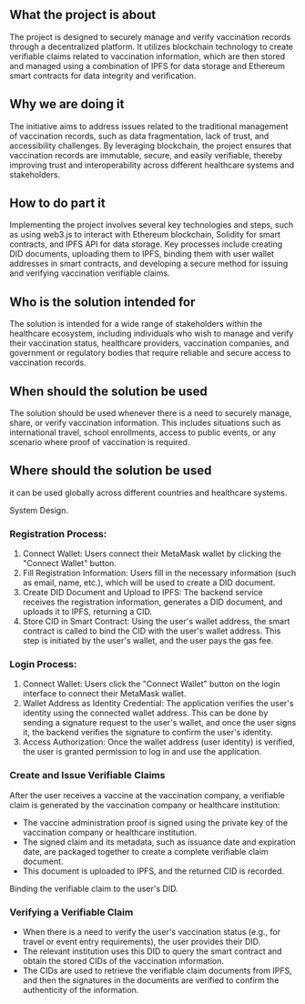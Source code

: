 ## What the project is about 
The project is designed to securely manage and verify vaccination records through a decentralized platform. It utilizes blockchain technology to create verifiable claims related to vaccination information, which are then stored and managed using a combination of IPFS for data storage and Ethereum smart contracts for data integrity and verification.

## Why we are doing it
The initiative aims to address issues related to the traditional management of vaccination records, such as data fragmentation, lack of trust, and accessibility challenges. By leveraging blockchain, the project ensures that vaccination records are immutable, secure, and easily verifiable, thereby improving trust and interoperability across different healthcare systems and stakeholders.

## How to do part it
 Implementing the project involves several key technologies and steps, such as using web3.js to interact with Ethereum blockchain, Solidity for smart contracts, and IPFS API for data storage. Key processes include creating DID documents, uploading them to IPFS, binding them with user wallet addresses in smart contracts, and developing a secure method for issuing and verifying vaccination verifiable claims.

## Who is the solution intended for 
The solution is intended for a wide range of stakeholders within the healthcare ecosystem, including individuals who wish to manage and verify their vaccination status, healthcare providers, vaccination companies, and government or regulatory bodies that require reliable and secure access to vaccination records.

## When should the solution be used
The solution should be used whenever there is a need to securely manage, share, or verify vaccination information. This includes situations such as international travel, school enrollments, access to public events, or any scenario where proof of vaccination is required.

## Where should the solution be used
it can be used globally across different countries and healthcare systems. 

System Design.
### Registration Process:

1. Connect Wallet: Users connect their MetaMask wallet by clicking the "Connect Wallet" button.
2. Fill Registration Information: Users fill in the necessary information (such as email, name, etc.), which will be used to create a DID document.
3. Create DID Document and Upload to IPFS: The backend service receives the registration information, generates a DID document, and uploads it to IPFS, returning a CID.
4. Store CID in Smart Contract: Using the user's wallet address, the smart contract is called to bind the CID with the user's wallet address. This step is initiated by the user's wallet, and the user pays the gas fee.

### Login Process:

1. Connect Wallet: Users click the "Connect Wallet" button on the login interface to connect their MetaMask wallet.
2. Wallet Address as Identity Credential: The application verifies the user's identity using the connected wallet address. This can be done by sending a signature request to the user's wallet, and once the user signs it, the backend verifies the signature to confirm the user's identity.
3. Access Authorization: Once the wallet address (user identity) is verified, the user is granted permission to log in and use the application.





###  Create and Issue Verifiable Claims

After the user receives a vaccine at the vaccination company, a verifiable claim is generated by the vaccination company or healthcare institution:

- The vaccine administration proof is signed using the private key of the vaccination company or healthcare institution.
- The signed claim and its metadata, such as issuance date and expiration date, are packaged together to create a complete verifiable claim document.
- This document is uploaded to IPFS, and the returned CID is recorded.

Binding the verifiable claim to the user's DID.

### Verifying a Verifiable Claim

- When there is a need to verify the user's vaccination status (e.g., for travel or event entry requirements), the user provides their DID.
- The relevant institution uses this DID to query the smart contract and obtain the stored CIDs of the vaccination information.
- The CIDs are used to retrieve the verifiable claim documents from IPFS, and then the signatures in the documents are verified to confirm the authenticity of the information.
